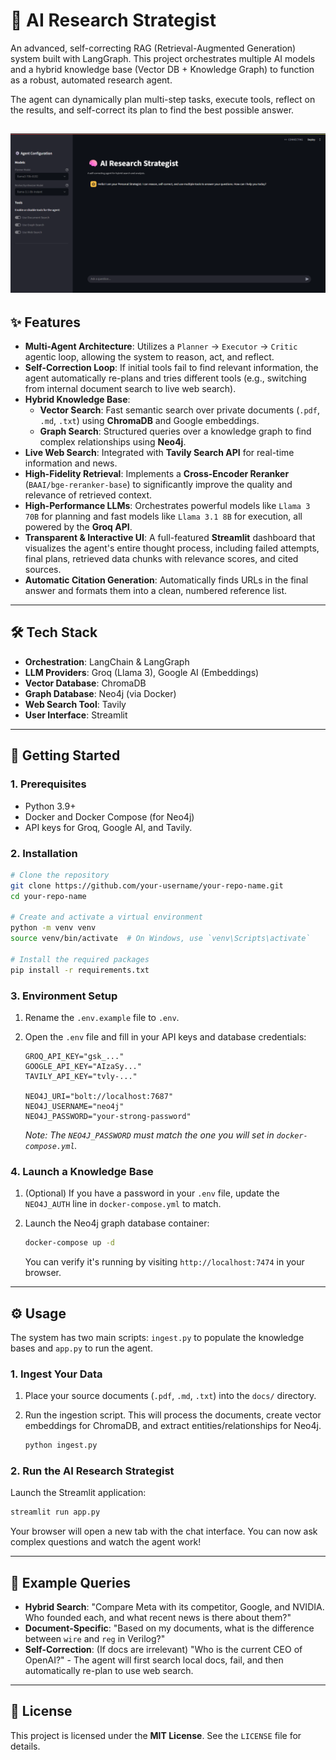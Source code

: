 <!-- docker-compose up -d
python app.py -->
# 🧠 AI Research Strategist

An advanced, self-correcting RAG (Retrieval-Augmented Generation) system built with LangGraph. This project orchestrates multiple AI models and a hybrid knowledge base (Vector DB + Knowledge Graph) to function as a robust, automated research agent.

The agent can dynamically plan multi-step tasks, execute tools, reflect on the results, and self-correct its plan to find the best possible answer.


![Streamlit UI Screenshot](image.png)
---

## ✨ Features

- **Multi-Agent Architecture**: Utilizes a `Planner` -> `Executor` -> `Critic` agentic loop, allowing the system to reason, act, and reflect.
- **Self-Correction Loop**: If initial tools fail to find relevant information, the agent automatically re-plans and tries different tools (e.g., switching from internal document search to live web search).
-   **Hybrid Knowledge Base**:
    -   **Vector Search**: Fast semantic search over private documents (`.pdf`, `.md`, `.txt`) using **ChromaDB** and Google embeddings.
    -   **Graph Search**: Structured queries over a knowledge graph to find complex relationships using **Neo4j**.
-   **Live Web Search**: Integrated with **Tavily Search API** for real-time information and news.
-   **High-Fidelity Retrieval**: Implements a **Cross-Encoder Reranker** (`BAAI/bge-reranker-base`) to significantly improve the quality and relevance of retrieved context.
-   **High-Performance LLMs**: Orchestrates powerful models like `Llama 3 70B` for planning and fast models like `Llama 3.1 8B` for execution, all powered by the **Groq API**.
-   **Transparent & Interactive UI**: A full-featured **Streamlit** dashboard that visualizes the agent's entire thought process, including failed attempts, final plans, retrieved data chunks with relevance scores, and cited sources.
-   **Automatic Citation Generation**: Automatically finds URLs in the final answer and formats them into a clean, numbered reference list.

---

## 🛠️ Tech Stack

-   **Orchestration**: LangChain & LangGraph
-   **LLM Providers**: Groq (Llama 3), Google AI (Embeddings)
-   **Vector Database**: ChromaDB
-   **Graph Database**: Neo4j (via Docker)
-   **Web Search Tool**: Tavily
-   **User Interface**: Streamlit

---

## 🚀 Getting Started

### 1. Prerequisites

-   Python 3.9+
-   Docker and Docker Compose (for Neo4j)
-   API keys for Groq, Google AI, and Tavily.

### 2. Installation

```bash
# Clone the repository
git clone https://github.com/your-username/your-repo-name.git
cd your-repo-name

# Create and activate a virtual environment
python -m venv venv
source venv/bin/activate  # On Windows, use `venv\Scripts\activate`

# Install the required packages
pip install -r requirements.txt
```

### 3. Environment Setup

1.  Rename the `.env.example` file to `.env`.
2.  Open the `.env` file and fill in your API keys and database credentials:

    ```env
    GROQ_API_KEY="gsk_..."
    GOOGLE_API_KEY="AIzaSy..."
    TAVILY_API_KEY="tvly-..."

    NEO4J_URI="bolt://localhost:7687"
    NEO4J_USERNAME="neo4j"
    NEO4J_PASSWORD="your-strong-password"
    ```
    *Note: The `NEO4J_PASSWORD` must match the one you will set in `docker-compose.yml`.*

### 4. Launch a Knowledge Base

1.  (Optional) If you have a password in your `.env` file, update the `NEO4J_AUTH` line in `docker-compose.yml` to match.
2.  Launch the Neo4j graph database container:

    ```bash
    docker-compose up -d
    ```
    You can verify it's running by visiting `http://localhost:7474` in your browser.

---

## ⚙️ Usage

The system has two main scripts: `ingest.py` to populate the knowledge bases and `app.py` to run the agent.

### 1. Ingest Your Data

1.  Place your source documents (`.pdf`, `.md`, `.txt`) into the `docs/` directory.
2.  Run the ingestion script. This will process the documents, create vector embeddings for ChromaDB, and extract entities/relationships for Neo4j.

    ```bash
    python ingest.py
    ```

### 2. Run the AI Research Strategist

Launch the Streamlit application:

```bash
streamlit run app.py
```

Your browser will open a new tab with the chat interface. You can now ask complex questions and watch the agent work!

---

## 🧩 Example Queries

-   **Hybrid Search**: "Compare Meta with its competitor, Google, and NVIDIA. Who founded each, and what recent news is there about them?"
-   **Document-Specific**: "Based on my documents, what is the difference between `wire` and `reg` in Verilog?"
-   **Self-Correction**: (If docs are irrelevant) "Who is the current CEO of OpenAI?" - The agent will first search local docs, fail, and then automatically re-plan to use web search.

---

## 📄 License

This project is licensed under the **MIT License**. See the `LICENSE` file for details.